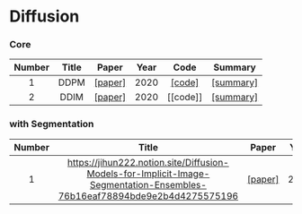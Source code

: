 # Diffusion

### Core

Number | Title | Paper | Year | Code | Summary
:---: | :---: | :---: | :---: | :---: | :---:
1 | DDPM | [[paper]](https://arxiv.org/abs/2006.11239) | 2020 | [[code]](https://github.com/kgh6784/Diffusion/tree/main/DDPM) | [[summary]](https://jihun222.notion.site/DDPM-40238918c6cc4ccc99ebb91e057f0c32)
2 | DDIM | [[paper]](https://arxiv.org/abs/2010.02502) | 2020 | [[code]] | [[summary]](https://jihun222.notion.site/DDIM-7b2234d8ea1b43b4802a75a3d1758869)


### with Segmentation

Number | Title | Paper | Year | Code | Summary
:---: | :---: | :---: | :---: | :---: | :---:
1 | https://jihun222.notion.site/Diffusion-Models-for-Implicit-Image-Segmentation-Ensembles-76b16eaf78894bde9e2b4d4275575196 | [[paper]](https://arxiv.org/pdf/2112.03145.pdf) | 2021 | [[code]] | [[summary]](https://jihun222.notion.site/Diffusion-Models-for-Implicit-Image-Segmentation-Ensembles-76b16eaf78894bde9e2b4d4275575196)
